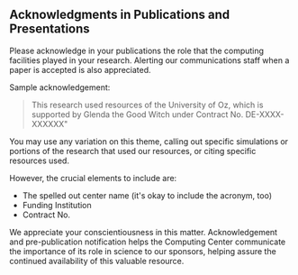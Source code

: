 ## Acknowledgments in Publications and Presentations

Please acknowledge in your publications the role that the computing facilities played in your research. Alerting our communications staff when a paper is accepted is also appreciated.

Sample acknowledgement:

> This research used resources of the University of Oz, which is supported by Glenda the Good Witch under Contract No. DE-XXXX-XXXXXX"

You may use any variation on this theme, calling out specific simulations or portions of the research that used our resources, or citing specific resources used.

However, the crucial elements to include are:

* The spelled out center name (it's okay to include the acronym, too)
* Funding Institution
* Contract No.

We appreciate your conscientiousness in this matter. Acknowledgement and pre-publication notification helps the Computing Center communicate the importance of its role in science to our sponsors, helping assure the continued availability of this valuable resource.
